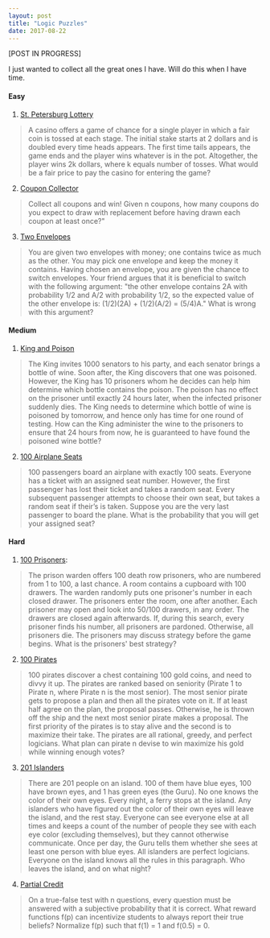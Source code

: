 ```yaml
---
layout: post
title: "Logic Puzzles"
date: 2017-08-22
---
```


\[POST IN PROGRESS\]

I just wanted to collect all the great ones I have. Will do this when I have time. 

#### Easy
1. [St. Petersburg Lottery](https://en.wikipedia.org/wiki/St._Petersburg_paradox)  
> A casino offers a game of chance for a single player in which a fair coin is tossed at each stage. The initial stake starts at 2 dollars and is doubled every time heads appears. The first time tails appears, the game ends and the player wins whatever is in the pot. Altogether, the player wins 2k dollars, where k equals number of tosses. What would be a fair price to pay the casino for entering the game?  

2. [Coupon Collector](https://en.wikipedia.org/wiki/Coupon_collector%27s_problem) 
> Collect all coupons and win! Given n coupons, how many coupons do you expect to draw with replacement before having drawn each coupon at least once?"  

3. [Two Envelopes](https://en.wikipedia.org/wiki/Two_envelopes_problem)
> You are given two envelopes with money; one contains twice as much as the other. You may pick one envelope and keep the money it contains. Having chosen an envelope, you are given the chance to switch envelopes. Your friend argues that it is beneficial to switch with the following argument: "the other envelope contains 2A with probability 1/2 and A/2 with probability 1/2, so the expected value of the other envelope is: (1/2)(2A) + (1/2)(A/2) = (5/4)A." What is wrong with this argument?  


#### Medium

1. [King and Poison](https://medium.com/i-math/a-king-1000-bottles-of-wine-10-prisoners-and-a-drop-of-poison-2dd1959a8dd2)
> The King invites 1000 senators to his party, and each senator brings a bottle of wine. Soon after, the King discovers that one was poisoned. However, the King has 10 prisoners whom he decides can help him determine which bottle contains the poison. The poison has no effect on the prisoner until exactly 24 hours later, when the infected prisoner suddenly dies. The King needs to determine which bottle of wine is poisoned by tomorrow, and hence only has time for one round of testing. How can the King administer the wine to the prisoners to ensure that 24 hours from now, he is guaranteed to have found the poisoned wine bottle?

2. [100 Airplane Seats](https://medium.com/i-math/solving-an-advanced-probability-problem-with-virtually-no-math-5750707885f1)  
> 100 passengers board an airplane with exactly 100 seats. Everyone has a ticket with an assigned seat number. However, the first passenger has lost their ticket and takes a random seat. Every subsequent passenger attempts to choose their own seat, but takes a random seat if their’s is taken. Suppose you are the very last passenger to board the plane. What is the probability that you will get your assigned seat?

#### Hard
1. [100 Prisoners](https://en.wikipedia.org/wiki/100_prisoners_problem): 
> The prison warden offers 100 death row prisoners, who are numbered from 1 to 100, a last chance. A room contains a cupboard with 100 drawers. The warden randomly puts one prisoner's number in each closed drawer. The prisoners enter the room, one after another. Each prisoner may open and look into 50/100 drawers, in any order. The drawers are closed again afterwards. If, during this search, every prisoner finds his number, all prisoners are pardoned. Otherwise, all prisoners die. The prisoners may discuss strategy before the game begins. What is the prisoners' best strategy? 

2. [100 Pirates](https://en.wikipedia.org/wiki/Pirate_game)  
> 100 pirates discover a chest containing 100 gold coins, and need to divvy it up. The pirates are ranked based on seniority (Pirate 1 to Pirate n, where Pirate n is the most senior). The most senior pirate gets to propose a plan and then all the pirates vote on it. If at least half agree on the plan, the proposal passes. Otherwise, he is thrown off the ship and the next most senior pirate makes a proposal. The first priority of the pirates is to stay alive and the second is to maximize their take. The pirates are all rational, greedy, and perfect logicians. What plan can pirate n devise to win maximize his gold while winning enough votes? 

3. [201 Islanders](https://xkcd.com/solution.html) 
> There are 201 people on an island. 100 of them have blue eyes, 100 have brown eyes, and 1 has green eyes (the Guru). No one knows the color of their own eyes. Every night, a ferry stops at the island. Any islanders who have figured out the color of their own eyes will leave the island, and the rest stay. Everyone can see everyone else at all times and keeps a count of the number of people they see with each eye color (excluding themselves), but they cannot otherwise communicate. Once per day, the Guru tells them whether she sees at least one person with blue eyes. All islanders are perfect logicians. Everyone on the island knows all the rules in this paragraph. Who leaves the island, and on what night? 

4. [Partial Credit](https://terrytao.wordpress.com/2016/06/01/how-to-assign-partial-credit-on-an-exam-of-true-false-questions/)
> On a true-false test with n questions, every question must be answered with a subjective probability that it is correct. What reward functions f(p) can incentivize students to always report their true beliefs? Normalize f(p) such that f(1) = 1 and f(0.5) = 0. 

